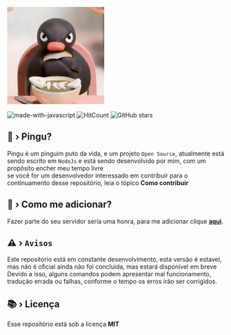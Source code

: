 ![](./assets/docs/pingu.png)



![made-with-javascript](https://img.shields.io/badge/Made%20with-JavaScript-1f425f.svg)
![HitCount](https://hits.dwyl.com/elo1lson/pingu.svg?style=flat-square)
![GitHub stars](https://badgen.net/github/stars/NaokiBot/Naoki)

## 🤔 › Pingu?

Pingu é um pinguim puto da vida, e  um projeto ``Open Source``, atualmente está sendo escrito em  `NodeJs` e está sendo desenvolvido por mim, com um propósito encher meu tempo livre<br>
se você for um desenvolvedor interessado em contribuir para o continuamento desse repositório, leia o tópico **Como contribuir**
## 🔗 › Como me adicionar?

Fazer parte do seu servidor seria uma honra, para me adicionar clique [**aqui**](https://www.xvideos.com).

## ⚠️ › ```Avisos```

Este repositório está em constante desenvolvimento, esta versão é estavel, mas não é oficial ainda não  foi concluida, mas estará disponível em breve<br>
Devido a isso, alguns comandos podem apresentar mal funcionamento, tradução errada ou falhas, conforme o tempo os erros irão ser corrigidos.

## 📚 › Licença

Esse repositório está sob a licença **MIT**
